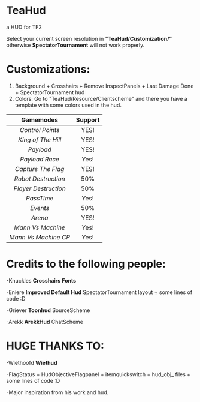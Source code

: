 # TeaHud
a HUD for TF2

Select your current screen resolution in **"TeaHud/Customization/"** otherwise **SpectatorTournament** will not work properly.

# Customizations:
1. Background + Crosshairs + Remove InspectPanels + Last Damage Done + SpectatorTournament hud
2. Colors: Go to "TeaHud/Resource/Clientscheme" and there you have a template with some colors used in the hud.

|**Gamemodes**|**Support**|
|:-:|:-:|
| *Control Points*  | YES!  |
| *King of The Hill*  | YES!  |
| *Payload*  | YES!  |
| *Payload Race*  | Yes!  |
| *Capture The Flag*  | YES!  |
| *Robot Destruction*  | 50%  |
| *Player Destruction*  | 50%  |
| *PassTime*  | Yes!  |
| *Events*  | 50%  |
| *Arena*  | YES!  |
| *Mann Vs Machine*  | Yes!  |
| *Mann Vs Machine CP*  | Yes!  |

# Credits to the following people:
-Knuckles **Crosshairs Fonts**

-Eniere **Improved Default Hud** SpectatorTournament layout + some lines of code :D

-Griever **Toonhud** SourceScheme

-Arekk **ArekkHud** ChatScheme

# HUGE THANKS TO:

-Wiethoofd **Wiethud**	

-FlagStatus + HudObjectiveFlagpanel + itemquickswitch + hud_obj_ files + some lines of code :D

-Major inspiration from his work and hud.
